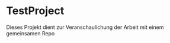 TestProject
===========

Dieses Projekt dient zur Veranschaulichung der Arbeit mit einem gemeinsamen Repo
